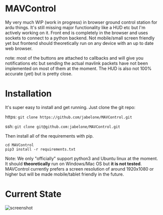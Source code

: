 # MAVControl
My very much WIP (work in progress) in browser ground control station for ardu things. It's still missing major functionality like a HUD etc but I'm actively working on it. Front end is completely in the browser and uses sockets to connect to a python backend. Not mobile/small screen friendly yet but frontend should theoretically run on any device with an up to date web browser.

note: most of the buttons are attached to callbacks and will give you notifications etc but sending the actual mavlink packets have not been implemented on most of them at the moment. The HUD is also not 100% accurate (yet) but is pretty close.

# Installation
It's super easy to install and get running. Just clone the git repo:

https: ```git clone https://github.com/jabelone/MAVControl.git```

ssh: ```git clone git@github.com:jabelone/MAVControl.git```

Then install all of the requirements with pip.
```
cd MAVControl
pip3 install -r requirements.txt
```

Note: We only "officially" support python3 and Ubuntu linux at the moment. It should **theoretically** run on Windows/Mac OS but **it is not tested**. MAVControl currently prefers a screen resolution of around 1920x1080 or higher but will be made mobile/tablet friendly in the future.

# Current State
![screenshot](https://github.com/jabelone/MAVControl/raw/master/screenshot.png)
